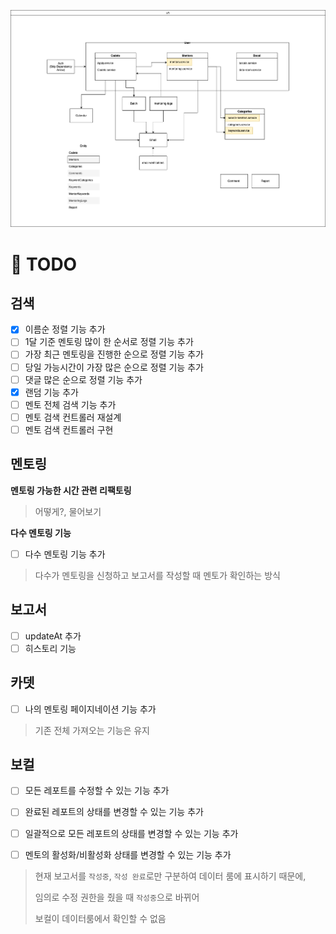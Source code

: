 ![polar](./42polar.png)

# 📝 TODO

## 검색

- [x] 이름순 정렬 기능 추가
- [ ] 1달 기준 멘토링 많이 한 순서로 정렬 기능 추가
- [ ] 가장 최근 멘토링을 진행한 순으로 정렬 기능 추가
- [ ] 당일 가능시간이 가장 많은 순으로 정렬 기능 추가
- [ ] 댓글 많은 순으로 정렬 기능 추가
- [x] 랜덤 기능 추가
- [ ] 멘토 전체 검색 기능 추가
- [ ] 멘토 검색 컨트롤러 재설계
- [ ] 멘토 검색 컨트롤러 구현

## 멘토링

**멘토링 가능한 시간 관련 리팩토링**

> 어떻게?, 물어보기

**다수 멘토링 기능**

- [ ] 다수 멘토링 기능 추가

> 다수가 멘토링을 신청하고 보고서를 작성할 때 멘토가 확인하는 방식

## 보고서

- [ ] updateAt 추가
- [ ] 히스토리 기능

## 카뎃

- [ ] 나의 멘토링 페이지네이션 기능 추가

> 기존 전체 가져오는 기능은 유지

## 보컬

- [ ] 모든 레포트를 수정할 수 있는 기능 추가

- [ ] 완료된 레포트의 상태를 변경할 수 있는 기능 추가

- [ ] 일괄적으로 모든 레포트의 상태를 변경할 수 있는 기능 추가

- [ ] 멘토의 활성화/비활성화 상태를 변경할 수 있는 기능 추가

> 현재 보고서를 `작성중`, `작성 완료`로만 구분하여 데이터 룸에 표시하기 때문에,
>
> 임의로 수정 권한을 줬을 때 `작성중`으로 바뀌어
>
> 보컬이 데이터룸에서 확인할 수 없음
